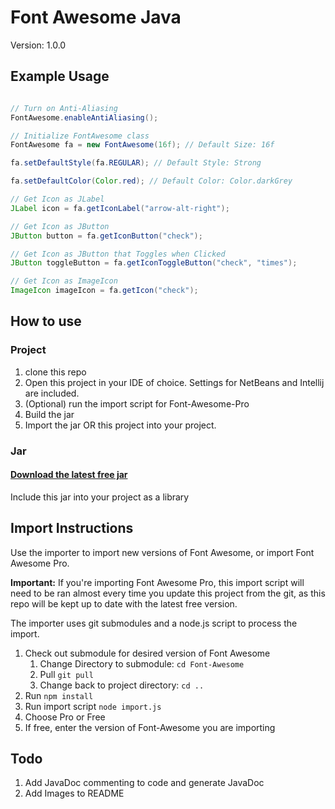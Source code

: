 Font Awesome Java
===
Version: 1.0.0

## Example Usage
```java

// Turn on Anti-Aliasing
FontAwesome.enableAntiAliasing();

// Initialize FontAwesome class
FontAwesome fa = new FontAwesome(16f); // Default Size: 16f

fa.setDefaultStyle(fa.REGULAR); // Default Style: Strong

fa.setDefaultColor(Color.red); // Default Color: Color.darkGrey

// Get Icon as JLabel
JLabel icon = fa.getIconLabel("arrow-alt-right");

// Get Icon as JButton
JButton button = fa.getIconButton("check");

// Get Icon as JButton that Toggles when Clicked
JButton toggleButton = fa.getIconToggleButton("check", "times");

// Get Icon as ImageIcon
ImageIcon imageIcon = fa.getIcon("check");

```

## How to use
### Project
1. clone this repo
1. Open this project in your IDE of choice.  Settings for NetBeans and Intellij are included.
1. (Optional) run the import script for Font-Awesome-Pro
1. Build the jar
1. Import the jar OR this project into your project.

### Jar
#### [Download the latest free jar](dist/font-awesome.jar)

Include this jar into your project as a library

## Import Instructions

Use the importer to import new versions of Font Awesome, or import Font Awesome Pro.

**Important:** If you're importing Font Awesome Pro, this import script will need to be ran almost every time you update
this project from the git, as this repo will be kept up to date with the latest free version.

The importer uses git submodules and a node.js script to process the import. 

1. Check out submodule for desired version of Font Awesome
    1. Change Directory to submodule: `cd Font-Awesome`
    1. Pull `git pull`
    1. Change back to project directory: `cd ..`
1. Run `npm install`
1. Run import script `node import.js`
1. Choose Pro or Free
1. If free, enter the version of Font-Awesome you are importing 


Todo
---
1. Add JavaDoc commenting to code and generate JavaDoc
1. Add Images to README